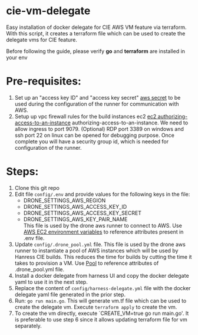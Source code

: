 # cie-vm-delegate
Easy installation of docker delegate for CIE AWS VM feature via terraform. With this script, it creates a terraform file which can be used to create the delegate vms for CIE feature.

Before following the guide, please verify **go** and **terraform** are installed in your env 

# Pre-requisites:
1. Set up an "access key ID" and "access key secret" [aws secret](https://docs.aws.amazon.com/IAM/latest/UserGuide/id_credentials_access-keys.html#Using_CreateAccessKey) to be used during the configuration of the runner for communication with AWS.
2. Setup up vpc firewall rules for the build instances ec2 [ec2 authorizing-access-to-an-instance](https://docs.aws.amazon.com/AWSEC2/latest/UserGuide/authorizing-access-to-an-instance.html)
authorizing-access-to-an-instance. We need to allow ingress to port 9079. (Optional) RDP port 3389 on windows and ssh port 22 on linux can be opened for debugging purpose. Once complete you will have a security group id, which is needed for configuration of the runner.


# Steps:
1. Clone this git repo 
2. Edit file `config/.env` and provide values for the following keys in the file:
    * DRONE_SETTINGS_AWS_REGION
    * DRONE_SETTINGS_AWS_ACCESS_KEY_ID
    * DRONE_SETTINGS_AWS_ACCESS_KEY_SECRET
    * DRONE_SETTINGS_AWS_KEY_PAIR_NAME  <br />
This file is used by the drone aws runner to connect to AWS. Use [AWS EC2 environment variables](https://docs.drone.io/runner/aws/installation/#aws-ec2-environment-variables) to reference attributes present in .env file.  <br />
4. Update `config/.drone_pool.yml` file. This file is used by the drone aws runner to instantiate a pool of AWS instances which will be used by Hanress CIE builds. This reduces the time for builds by cutting the time it takes to provision a VM. Use [Pool](https://docs.drone.io/runner/aws/configuration/pool/) to reference attributes of .drone_pool.yml file. 
5. Install a docker delegate from harness UI and copy the docker delegate yaml to use it in the next step.  
6. Replace the content of `config/harness-delegate.yml` file with the docker delegate yaml file generated in the prior step.
7. Run: `go run main.go`. This will generate vm.tf file which can be used to create the delegate vm. Execute `terraform apply` to create the vm. 
8. To create the vm directly, execute `CREATE_VM=true go run main.go'. It is preferable to use step 6 since it allows updating terraform file for vm separately.
